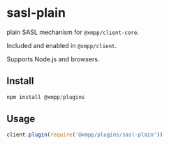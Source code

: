 # sasl-plain

plain SASL mechanism for `@xmpp/client-core`.

Included and enabled in `@xmpp/client`.

Supports Node.js and browsers.

## Install

```js
npm install @xmpp/plugins
```

## Usage

```js
client.plugin(require('@xmpp/plugins/sasl-plain'))
```
